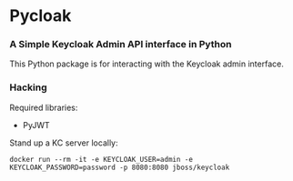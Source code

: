 # Pycloak
### A Simple Keycloak Admin API interface in Python

This Python package is for interacting with the Keycloak admin interface.

### Hacking

Required libraries:

 - PyJWT

Stand up a KC server locally:
```
docker run --rm -it -e KEYCLOAK_USER=admin -e KEYCLOAK_PASSWORD=password -p 8080:8080 jboss/keycloak
```
